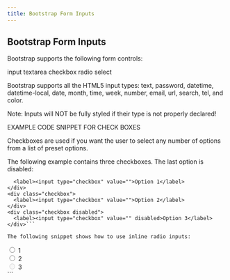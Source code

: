 ```yaml
---
title: Bootstrap Form Inputs
---
```

## Bootstrap Form Inputs

Bootstrap supports the following form controls:

input
textarea
checkbox
radio
select

Bootstrap supports all the HTML5 input types: text, password, datetime, datetime-local, date, month, time, week, number, email, url, search, tel, and color.

Note: Inputs will NOT be fully styled if their type is not properly declared!

EXAMPLE CODE SNIPPET FOR CHECK BOXES

Checkboxes are used if you want the user to select any number of options from a list of preset options.

The following example contains three checkboxes. The last option is disabled:


```<div class="checkbox">
  <label><input type="checkbox" value="">Option 1</label>
</div>
<div class="checkbox">
  <label><input type="checkbox" value="">Option 2</label>
</div>
<div class="checkbox disabled">
  <label><input type="checkbox" value="" disabled>Option 3</label>
</div>```

The following snippet shows how to use inline radio inputs:
```
<div class="form-check form-check-inline">
  <label class="form-check-label">
    <input class="form-check-input" type="radio" name="inlineRadioOptions" id="inlineRadio1" value="option1"> 1
  </label>
</div>
<div class="form-check form-check-inline">
  <label class="form-check-label">
    <input class="form-check-input" type="radio" name="inlineRadioOptions" id="inlineRadio2" value="option2"> 2
  </label>
</div>
<div class="form-check form-check-inline disabled">
  <label class="form-check-label">
    <input class="form-check-input" type="radio" name="inlineRadioOptions" id="inlineRadio3" value="option3" disabled> 3
  </label>
</div>
```
